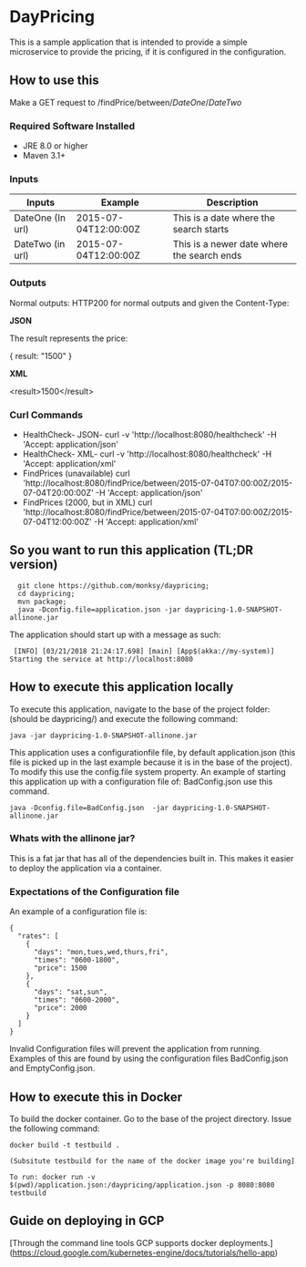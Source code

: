 # DayPricing

This is a sample application that is intended to provide a simple microservice to provide the pricing, if it is configured in the configuration. 

## How to use this 

Make a GET request to /findPrice/between/$DateOne$/$DateTwo$

### Required Software Installed 

  * JRE 8.0 or higher
  * Maven 3.1+

### Inputs

| Inputs   |  Example    | Description| 
| ----------- |------------|------ |
| DateOne (In url) | 2015-07-04T12:00:00Z | This is a date where the search starts | 
| DateTwo (in url) | 2015-07-04T12:00:00Z | This is a newer date where the search ends | 

### Outputs 

Normal outputs: HTTP200 for normal outputs and given the Content-Type: 

**JSON**

The result represents the price:

   { result: "1500" }

**XML**
   
   &lt;result>1500&lt;/result>
      
      
### Curl Commands

 * HealthCheck- JSON- curl -v  'http://localhost:8080/healthcheck' -H 'Accept: application/json' 
 * HealthCheck- XML-  curl -v  'http://localhost:8080/healthcheck' -H 'Accept: application/xml'
 * FindPrices (unavailable) curl 'http://localhost:8080/findPrice/between/2015-07-04T07:00:00Z/2015-07-04T20:00:00Z' -H 'Accept: application/json'
 * FindPrices (2000, but in XML) curl 'http://localhost:8080/findPrice/between/2015-07-04T07:00:00Z/2015-07-04T12:00:00Z' -H 'Accept: application/xml'
  
  
## So you want to run this application (TL;DR version)

      git clone https://github.com/monksy/daypricing;
      cd daypricing;
      mvn package; 
      java -Dconfig.file=application.json -jar daypricing-1.0-SNAPSHOT-allinone.jar
      
 The application should start up with a message as such: 
 
     [INFO] [03/21/2018 21:24:17.698] [main] [App$(akka://my-system)] Starting the service at http://localhost:8080
 
## How to execute this application locally

To execute this application, navigate to the base of the project folder: (should be daypricing/) and execute the following command: 

    java -jar daypricing-1.0-SNAPSHOT-allinone.jar

This application uses a configurationfile file, by default application.json (this file is picked up in the last example because it is in the base of the project). To modify this use the config.file system property. An example of starting this application up with a configuration file of: BadConfig.json use this command.

    java -Dconfig.file=BadConfig.json  -jar daypricing-1.0-SNAPSHOT-allinone.jar
  

### Whats with the allinone jar? 

This is a fat jar that has all of the dependencies built in. This makes it easier to deploy the application via a container. 


### Expectations of the Configuration file 

An example of a configuration file is: 

    {
      "rates": [
        {
          "days": "mon,tues,wed,thurs,fri",
          "times": "0600-1800",
          "price": 1500
        },
        {
          "days": "sat,sun",
          "times": "0600-2000",
          "price": 2000
        }
      ]
    }

Invalid Configuration files will prevent the application from running. Examples of this are found by using the configuration files BadConfig.json and EmptyConfig.json.


## How to execute this in Docker

To build the docker container. Go to the base of the project directory. Issue the following command:

    docker build -t testbuild .
    
    (Subsitute testbuild for the name of the docker image you're building]
    
    To run: docker run -v $(pwd)/application.json:/daypricing/application.json -p 8080:8080 testbuild
 


## Guide on deploying in GCP 

[Through the command line tools GCP supports docker deployments.] (https://cloud.google.com/kubernetes-engine/docs/tutorials/hello-app)

